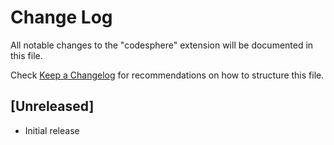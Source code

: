 # Change Log

All notable changes to the "codesphere" extension will be documented in this file.

Check [Keep a Changelog](http://keepachangelog.com/) for recommendations on how to structure this file.

## [Unreleased]

- Initial release
